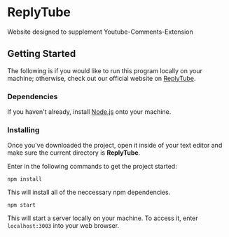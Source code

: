 # ReplyTube
Website designed to supplement Youtube-Comments-Extension

## Getting Started
The following is if you would like to run this program locally on your machine; otherwise, check out our official website on [ReplyTube](https://replytu.be/).
### Dependencies
If you haven't already, install [Node.js](https://nodejs.org/en/download/) onto your machine.
### Installing
Once you've downloaded the project, open it inside of your text editor and make sure the current directory is **ReplyTube**.

Enter in the following commands to get the project started:  

```npm install```

This will install all of the neccessary npm dependencies.

```npm start```

This will start a server locally on your machine. To access it, enter ```localhost:3003``` into your web browser.

